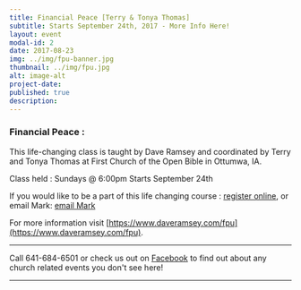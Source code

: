 ```yaml
---
title: Financial Peace [Terry & Tonya Thomas]
subtitle: Starts September 24th, 2017 - More Info Here!
layout: event
modal-id: 2
date: 2017-08-23
img: ../img/fpu-banner.jpg
thumbnail: ../img/fpu.jpg
alt: image-alt
project-date:
published: true
description:
---
```


### Financial Peace :

This life-changing class is taught by Dave Ramsey and coordinated by Terry and Tonya Thomas at First Church of the Open Bible in Ottumwa, IA.

Class held :
Sundays @ 6:00pm
Starts September 24th

If you would like to be a part of this life changing course : [register online](https://www.daveramsey.com/fpu/classes/1048310), or email Mark: [email Mark](mailto:bridge_mark@msn.com)

For more information visit [https://www.daveramsey.com/fpu](https://www.daveramsey.com/fpu).


-----

Call 641-684-6501 or check us out on <a href="https://www.facebook.com/FirstChurchOfTheOpenBibleOfOttumwa/" target="_blank">Facebook</a> to find out about any church related events you don't see here!

------
